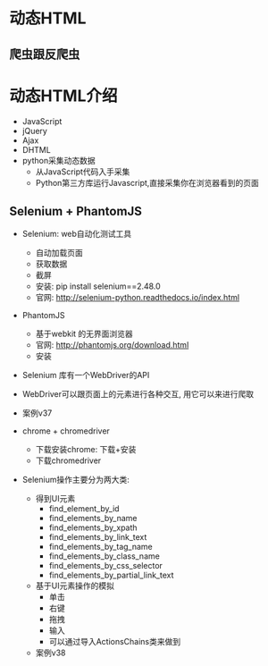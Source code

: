 # 动态HTML

## 爬虫跟反爬虫

# 动态HTML介绍
- JavaScript
- jQuery
- Ajax
- DHTML
- python采集动态数据
    - 从JavaScript代码入手采集
    - Python第三方库运行Javascript,直接采集你在浏览器看到的页面
    
## Selenium + PhantomJS
- Selenium: web自动化测试工具
    - 自动加载页面
    - 获取数据
    - 截屏
    - 安装: pip install selenium==2.48.0
    - 官网: http://selenium-python.readthedocs.io/index.html
- PhantomJS
    - 基于webkit 的无界面浏览器
    - 官网: http://phantomjs.org/download.html
    - 安装
- Selenium 库有一个WebDriver的API
- WebDriver可以跟页面上的元素进行各种交互, 用它可以来进行爬取
- 案例v37

- chrome + chromedriver
    - 下载安装chrome: 下载+安装
    - 下载chromedriver
- Selenium操作主要分为两大类:
    - 得到UI元素
        - find_element_by_id
        - find_elements_by_name
        - find_elements_by_xpath
        - find_elements_by_link_text
        - find_elements_by_tag_name
        - find_elements_by_class_name
        - find_elements_by_css_selector
        - find_elements_by_partial_link_text
    - 基于UI元素操作的模拟
        - 单击
        - 右键
        - 拖拽
        - 输入
        - 可以通过导入ActionsChains类来做到
    - 案例v38
    